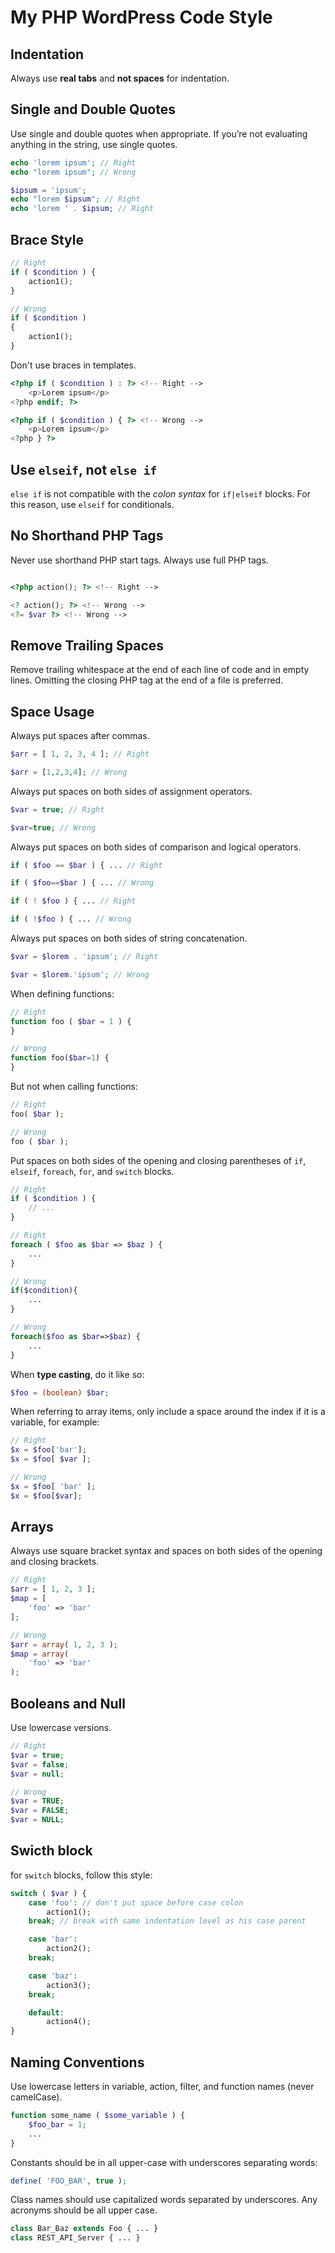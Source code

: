 # My PHP WordPress Code Style

## Indentation

Always use **real tabs** and **not spaces** for indentation.

## Single and Double Quotes

Use single and double quotes when appropriate. If you’re not evaluating anything in the string, use single quotes.

```php
echo 'lorem ipsum'; // Right
echo "lorem ipsum"; // Wrong

$ipsum = 'ipsum';
echo "lorem $ipsum"; // Right
echo 'lorem ' . $ipsum; // Right
```

## Brace Style

```php
// Right
if ( $condition ) {
	action1();
}

// Wrong
if ( $condition )
{
	action1();
}
```

Don't use braces in templates.

```php
<?php if ( $condition ) : ?> <!-- Right -->
	<p>Lorem ipsum</p>
<?php endif; ?>

<?php if ( $condition ) { ?> <!-- Wrong -->
	<p>Lorem ipsum</p>
<?php } ?>
```

## Use `elseif`, not `else if`

`else if` is not compatible with the *colon syntax* for `if|elseif` blocks. For this reason, use `elseif` for conditionals.

## No Shorthand PHP Tags

Never use shorthand PHP start tags. Always use full PHP tags.

```php

<?php action(); ?> <!-- Right -->

<? action(); ?> <!-- Wrong -->
<?= $var ?> <!-- Wrong -->
```

## Remove Trailing Spaces

Remove trailing whitespace at the end of each line of code and in empty lines. Omitting the closing PHP tag at the end of a file is preferred.

## Space Usage

Always put spaces after commas.

```php
$arr = [ 1, 2, 3, 4 ]; // Right

$arr = [1,2,3,4]; // Wrong
```

Always put spaces on both sides of assignment operators.

```php
$var = true; // Right

$var=true; // Wrong
```

Always put spaces on both sides of comparison and logical operators.

```php
if ( $foo == $bar ) { ... // Right

if ( $foo==$bar ) { ... // Wrong

if ( ! $foo ) { ... // Right

if ( !$foo ) { ... // Wrong
```

Always put spaces on both sides of string concatenation.

```php
$var = $lorem . 'ipsum'; // Right

$var = $lorem.'ipsum'; // Wrong
```

When defining functions:

```php
// Right
function foo ( $bar = 1 ) {
}

// Wrong
function foo($bar=1) {
}
```

But not when calling functions:

```php
// Right
foo( $bar );

// Wrong
foo ( $bar );
```

Put spaces on both sides of the opening and closing parentheses of `if`, `elseif`, `foreach`, `for`, and `switch` blocks.

```php
// Right
if ( $condition ) {
	// ...
}

// Right
foreach ( $foo as $bar => $baz ) {
	...
}

// Wrong
if($condition){
	...
}

// Wrong
foreach($foo as $bar=>$baz) {
	...
}
```

When **type casting**, do it like so:

```php
$foo = (boolean) $bar;
```

When referring to array items, only include a space around the index if it is a variable, for example:

```php
// Right
$x = $foo['bar'];
$x = $foo[ $var ];

// Wrong
$x = $foo[ 'bar' ];
$x = $foo[$var];
```

## Arrays

Always use square bracket syntax and spaces on both sides of the opening and closing brackets.

```php
// Right
$arr = [ 1, 2, 3 ];
$map = [
	'foo' => 'bar'
];

// Wrong
$arr = array( 1, 2, 3 );
$map = array(
	'foo' => 'bar'
);
```

## Booleans and Null

Use lowercase versions.

```php
// Right
$var = true;
$var = false;
$var = null;

// Wrong
$var = TRUE;
$var = FALSE;
$var = NULL;
```
## Swicth block

for `switch` blocks, follow this style:

```php
switch ( $var ) {
	case 'foo': // don't put space before case colon
		action1();
	break; // break with same indentation level as his case parent

	case 'bar':
		action2();
	break;

	case 'baz':
		action3();
	break;

	default:
		action4();
}
```

## Naming Conventions

Use lowercase letters in variable, action, filter, and function names (never camelCase).

```php
function some_name ( $some_variable ) {
	$foo_bar = 1;
	...
}
```

Constants should be in all upper-case with underscores separating words:

```php
define( 'FOO_BAR', true );
```

Class names should use capitalized words separated by underscores. Any acronyms should be all upper case.

```php
class Bar_Baz extends Foo { ... }
class REST_API_Server { ... }
```
